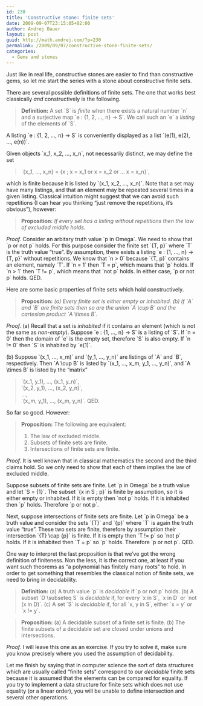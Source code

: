 ```yaml
---
id: 230
title: 'Constructive stone: finite sets'
date: 2009-09-07T23:15:05+02:00
author: Andrej Bauer
layout: post
guid: http://math.andrej.com/?p=230
permalink: /2009/09/07/constructive-stone-finite-sets/
categories:
  - Gems and stones
---
```

Just like in real life, constructive stones are easier to find than constructive gems, so let me start the series with a stone about constructive finite sets.  
<font style='position: absolute;overflow: hidden;height: 0;width: 0'><br /> <a href="http://www.hppc.org/talk/blog/?page_id=1205"> Two girl one cup </a><br /> </font>  
<!--more-->

There are several possible definitions of finite sets. The one that works best classically _and_ constructively is the following.

> **Definition:** A set \`S\` is _finite_ when there exists a natural number \`n\` and a surjective map \`e : {1, 2, &#8230;, n} -> S\`. We call such an \`e\` a _listing_ of the elements of \`S\`.

A listing \`e : {1, 2, &#8230;, n} -> S\` is conveniently displayed as a list \`(e(1), e(2), &#8230;, e(n))\`.

Given objects \`x\_1, x\_2, &#8230;, x_n\`, not necessarily distinct, we may define the set

> \`{x\_1, &#8230;, x\_n} = {x ; x = x\_1 or x = x\_2 or &#8230; x = x_n}\`,

which is finite because it is listed by \`(x\_1, x\_2, &#8230;, x_n)\`. Note that a set may have many listings, and that an element may be repeated several times in a given listing. Classical intuition might suggest that we can avoid such repetitions (I can hear you thinking &#8220;just remove the repetitions, it&#8217;s obvious&#8221;), however:

> **Proposition:** _If every set has a listing without repetitions then the law of excluded middle holds._

_Proof._ Consider an arbitary truth value \`p in Omega\`. We need to show that \`p or not p\` holds. For this purpose consider the finite set \`{T, p}\` where \`T\` is the truth value &#8220;true&#8221;. By assumption, there exists a listing \`e : {1, &#8230;, n} -> {T, p}\` without repetitions. We know that \`n > 0\` because \`{T, p}\` contains an element, namely \`T\`. If \`n = 1\` then \`T = p\`, which means that \`p\` holds. If \`n > 1\` then \`T != p\`, which means that \`not p\` holds. In either case, \`p or not p\` holds. QED.

Here are some basic properties of finite sets which hold constructively.

> **Proposition:** _(a) Every finite set is either empty or inhabited. (b) If \`A\` and \`B\` are finite sets then so are the union \`A \cup B\` and the cartesian product \`A \times B\`._

_Proof._ (a) Recall that a set is _inhabited_ if it contains an element (which is not the same as _non-empty_). Suppose \`e : {1, &#8230;, n} -> S\` is a listing of \`S\`. If \`n = 0\` then the domain of \`e\` is the empty set, therefore \`S\` is also empty. If \`n != 0\` then \`S\` is inhabited by \`e(1)\`.

(b) Suppose \`(x\_1, &#8230;, x\_m)\` and \`(y\_1, &#8230;, y\_n)\` are listings of \`A\` and \`B\`, respectively. Then \`A \cup B\` is listed by \`(x\_1, &#8230;, x\_m, y\_1, &#8230;, y\_n)\`, and \`A \times B\` is listed by the &#8220;matrix&#8221;

> \`(x\_1, y\_1), &#8230;, (x\_1, y\_n)\`,  
> \`(x\_2, y\_1), &#8230;, (x\_2, y\_n)\`,  
> &#8230;,  
> \`(x\_m, y\_1), &#8230;, (x\_m, y\_n)\`. QED.

So far so good. However:

> **Proposition:** The following are equivalent:
> 
>   1. The law of excluded middle.
>   2. Subsets of finite sets are finite.
>   3. Intersections of finite sets are finite.

_Proof._ It is well known that in classical mathematics the second and the third claims hold. So we only need to show that each of them implies the law of excluded middle.

Suppose subsets of finite sets are finite. Let \`p in Omega\` be a truth value and let \`S = {1}\`. The subset \`{x in S ; p}\` is finite by assumption, so it is either empty or inhabited. If it is empty then \`not p\` holds. If it is inhabited then \`p\` holds. Therefore \`p or not p\`.

Next, suppose intersections of finite sets are finite. Let \`p in Omega\` be a truth value and consider the sets \`{T}\` and \`{p}\` where \`T\` is again the truth value &#8220;true&#8221;. These two sets are finite, therefore by assumption their intersection \`{T} \cap {p}\` is finite. If it is empty then \`T != p\` so \`not p\` holds. If it is inhabited then \`T = p\` so \`p\` holds. Therefore \`p or not p\`. QED.

One way to interpret the last proposition is that we&#8217;ve got the wrong definition of finiteness. Non the less, it is the correct one, at least if you want such theorems as &#8220;a polynomial has finitely many roots&#8221; to hold. In order to get something that resembles the classical notion of finite sets, we need to bring in decidability.

> **Definition:** (a) A truth value \`p\` is _decidable_ if \`p or not p\` holds. (b) A subset \`D \subseteq S\` is _decidable_ if, for every \`x in S\`, \`x in D\` or \`not (x in D)\`. (c) A set \`S\` is _decidable_ if, for all \`x, y in S\`, either \`x = y\` or \`x != y\`.

> **Proposition:** (a) A decidable subset of a finite set is finite. (b) The finite subsets of a decidable set are closed under unions and intersections.

_Proof._ I will leave this one as an exercise. If you try to solve it, make sure you know precisely where you used the assumption of decidability.

Let me finish by saying that in computer science the sort of data structures which are usually called &#8220;finite sets&#8221; correspond to our _decidable_ finite sets because it is assumed that the elements can be compared for equality. If you try to implement a data structure for finite sets which does not use equality (or a linear order), you will be unable to define intersection and several other operations.